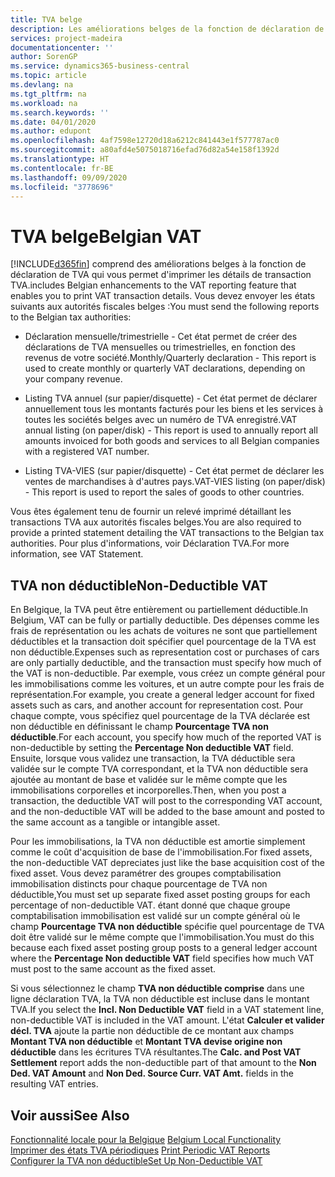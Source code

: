```yaml
---
title: TVA belge
description: Les améliorations belges de la fonction de déclaration de TVA vous permettent d'imprimer des détails sur les transactions TVA.
services: project-madeira
documentationcenter: ''
author: SorenGP
ms.service: dynamics365-business-central
ms.topic: article
ms.devlang: na
ms.tgt_pltfrm: na
ms.workload: na
ms.search.keywords: ''
ms.date: 04/01/2020
ms.author: edupont
ms.openlocfilehash: 4af7598e12720d18a6212c841443e1f577787ac0
ms.sourcegitcommit: a80afd4e5075018716efad76d82a54e158f1392d
ms.translationtype: HT
ms.contentlocale: fr-BE
ms.lasthandoff: 09/09/2020
ms.locfileid: "3778696"
---
```

# <a name="belgian-vat"></a><span data-ttu-id="2f64a-103">TVA belge</span><span class="sxs-lookup"><span data-stu-id="2f64a-103">Belgian VAT</span></span>
[!INCLUDE[d365fin](../../includes/d365fin_md.md)] <span data-ttu-id="2f64a-104">comprend des améliorations belges à la fonction de déclaration de TVA qui vous permet d'imprimer les détails de transaction TVA.</span><span class="sxs-lookup"><span data-stu-id="2f64a-104">includes Belgian enhancements to the VAT reporting feature that enables you to print VAT transaction details.</span></span> <span data-ttu-id="2f64a-105">Vous devez envoyer les états suivants aux autorités fiscales belges :</span><span class="sxs-lookup"><span data-stu-id="2f64a-105">You must send the following reports to the Belgian tax authorities:</span></span>  

-   <span data-ttu-id="2f64a-106">Déclaration mensuelle/trimestrielle - Cet état permet de créer des déclarations de TVA mensuelles ou trimestrielles, en fonction des revenus de votre société.</span><span class="sxs-lookup"><span data-stu-id="2f64a-106">Monthly/Quarterly declaration - This report is used to create monthly or quarterly VAT declarations, depending on your company revenue.</span></span>  

-   <span data-ttu-id="2f64a-107">Listing TVA annuel (sur papier/disquette) - Cet état permet de déclarer annuellement tous les montants facturés pour les biens et les services à toutes les sociétés belges avec un numéro de TVA enregistré.</span><span class="sxs-lookup"><span data-stu-id="2f64a-107">VAT annual listing (on paper/disk) - This report is used to annually report all amounts invoiced for both goods and services to all Belgian companies with a registered VAT number.</span></span>  

-   <span data-ttu-id="2f64a-108">Listing TVA-VIES (sur papier/disquette) - Cet état permet de déclarer les ventes de marchandises à d'autres pays.</span><span class="sxs-lookup"><span data-stu-id="2f64a-108">VAT-VIES listing (on paper/disk) - This report is used to report the sales of goods to other countries.</span></span>  

<span data-ttu-id="2f64a-109">Vous êtes également tenu de fournir un relevé imprimé détaillant les transactions TVA aux autorités fiscales belges.</span><span class="sxs-lookup"><span data-stu-id="2f64a-109">You are also required to provide a printed statement detailing the VAT transactions to the Belgian tax authorities.</span></span> <span data-ttu-id="2f64a-110">Pour plus d'informations, voir Déclaration TVA.</span><span class="sxs-lookup"><span data-stu-id="2f64a-110">For more information, see VAT Statement.</span></span>  

## <a name="non-deductible-vat"></a><span data-ttu-id="2f64a-111">TVA non déductible</span><span class="sxs-lookup"><span data-stu-id="2f64a-111">Non-Deductible VAT</span></span>  
 <span data-ttu-id="2f64a-112">En Belgique, la TVA peut être entièrement ou partiellement déductible.</span><span class="sxs-lookup"><span data-stu-id="2f64a-112">In Belgium, VAT can be fully or partially deductible.</span></span> <span data-ttu-id="2f64a-113">Des dépenses comme les frais de représentation ou les achats de voitures ne sont que partiellement déductibles et la transaction doit spécifier quel pourcentage de la TVA est non déductible.</span><span class="sxs-lookup"><span data-stu-id="2f64a-113">Expenses such as representation cost or purchases of cars are only partially deductible, and the transaction must specify how much of the VAT is non-deductible.</span></span> <span data-ttu-id="2f64a-114">Par exemple, vous créez un compte général pour les immobilisations comme les voitures, et un autre compte pour les frais de représentation.</span><span class="sxs-lookup"><span data-stu-id="2f64a-114">For example, you create a general ledger account for fixed assets such as cars, and another account for representation cost.</span></span> <span data-ttu-id="2f64a-115">Pour chaque compte, vous spécifiez quel pourcentage de la TVA déclarée est non déductible en définissant le champ **Pourcentage TVA non déductible**.</span><span class="sxs-lookup"><span data-stu-id="2f64a-115">For each account, you specify how much of the reported VAT is non-deductible by setting the **Percentage Non deductible VAT** field.</span></span> <span data-ttu-id="2f64a-116">Ensuite, lorsque vous validez une transaction, la TVA déductible sera validée sur le compte TVA correspondant, et la TVA non déductible sera ajoutée au montant de base et validée sur le même compte que les immobilisations corporelles et incorporelles.</span><span class="sxs-lookup"><span data-stu-id="2f64a-116">Then, when you post a transaction, the deductible VAT will post to the corresponding VAT account, and the non-deductible VAT will be added to the base amount and posted to the same account as a tangible or intangible asset.</span></span>  

 <span data-ttu-id="2f64a-117">Pour les immobilisations, la TVA non déductible est amortie simplement comme le coût d'acquisition de base de l'immobilisation.</span><span class="sxs-lookup"><span data-stu-id="2f64a-117">For fixed assets, the non-deductible VAT depreciates just like the base acquisition cost of the fixed asset.</span></span> <span data-ttu-id="2f64a-118">Vous devez paramétrer des groupes comptabilisation immobilisation distincts pour chaque pourcentage de TVA non déductible,</span><span class="sxs-lookup"><span data-stu-id="2f64a-118">You must set up separate fixed asset posting groups for each percentage of non-deductible VAT.</span></span> <span data-ttu-id="2f64a-119">étant donné que chaque groupe comptabilisation immobilisation est validé sur un compte général où le champ **Pourcentage TVA non déductible** spécifie quel pourcentage de TVA doit être validé sur le même compte que l'immobilisation.</span><span class="sxs-lookup"><span data-stu-id="2f64a-119">You must do this because each fixed asset posting group posts to a general ledger account where the **Percentage Non deductible VAT** field specifies how much VAT must post to the same account as the fixed asset.</span></span>  

 <span data-ttu-id="2f64a-120">Si vous sélectionnez le champ **TVA non déductible comprise** dans une ligne déclaration TVA, la TVA non déductible est incluse dans le montant TVA.</span><span class="sxs-lookup"><span data-stu-id="2f64a-120">If you select the **Incl. Non Deductible VAT** field in a VAT statement line, non-deductible VAT is included in the VAT amount.</span></span> <span data-ttu-id="2f64a-121">L'état **Calculer et valider décl. TVA** ajoute la partie non déductible de ce montant aux champs **Montant TVA non déductible** et **Montant TVA devise origine non déductible** dans les écritures TVA résultantes.</span><span class="sxs-lookup"><span data-stu-id="2f64a-121">The **Calc. and Post VAT Settlement** report adds the non-deductible part of that amount to the **Non Ded. VAT Amount** and **Non Ded. Source Curr. VAT Amt.** fields in the resulting VAT entries.</span></span>  

## <a name="see-also"></a><span data-ttu-id="2f64a-122">Voir aussi</span><span class="sxs-lookup"><span data-stu-id="2f64a-122">See Also</span></span>  
 <span data-ttu-id="2f64a-123">[Fonctionnalité locale pour la Belgique](belgium-local-functionality.md) </span><span class="sxs-lookup"><span data-stu-id="2f64a-123">[Belgium Local Functionality](belgium-local-functionality.md) </span></span>  
 <span data-ttu-id="2f64a-124">[Imprimer des états TVA périodiques](how-to-print-periodic-vat-reports.md) </span><span class="sxs-lookup"><span data-stu-id="2f64a-124">[Print Periodic VAT Reports](how-to-print-periodic-vat-reports.md) </span></span>  
 [<span data-ttu-id="2f64a-125">Configurer la TVA non déductible</span><span class="sxs-lookup"><span data-stu-id="2f64a-125">Set Up Non-Deductible VAT</span></span>](how-to-set-up-non-deductible-vat.md)
